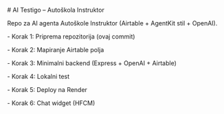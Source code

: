\# AI Testigo – Autoškola Instruktor



Repo za AI agenta Autoškole Instruktor (Airtable + AgentKit stil + OpenAI).

\- Korak 1: Priprema repozitorija (ovaj commit)

\- Korak 2: Mapiranje Airtable polja

\- Korak 3: Minimalni backend (Express + OpenAI + Airtable)

\- Korak 4: Lokalni test

\- Korak 5: Deploy na Render

\- Korak 6: Chat widget (HFCM)



